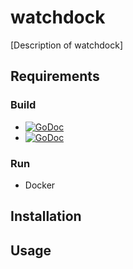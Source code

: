 # watchdock
[Description of watchdock]

## Requirements
### Build
* [![GoDoc](http://img.shields.io/badge/godoc-fsouza/dockerclient-blue.svg?style=flat-square&style.png)](http://godoc.org/github.com/fsouza/go-dockerclient)
* [![GoDoc](http://img.shields.io/badge/godoc-armon/consul--api-blue.svg?style=flat-square&style.png)](http://godoc.org/github.com/armon/consul-api)

### Run
* Docker

## Installation


## Usage
